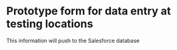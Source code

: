 # Prototype form for data entry at testing locations

This information will push to the Salesforce database
